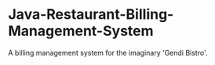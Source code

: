 # Java-Restaurant-Billing-Management-System
A billing management system for the imaginary 'Gendi Bistro'.
